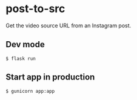 # post-to-src

Get the video source URL from an Instagram post.

## Dev mode

```
$ flask run
```

## Start app in production

```
$ gunicorn app:app
```
